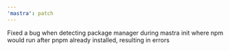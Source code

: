 ```yaml
---
'mastra': patch
---
```


Fixed a bug when detecting package manager during mastra init where npm would run after pnpm already installed, resulting in errors
